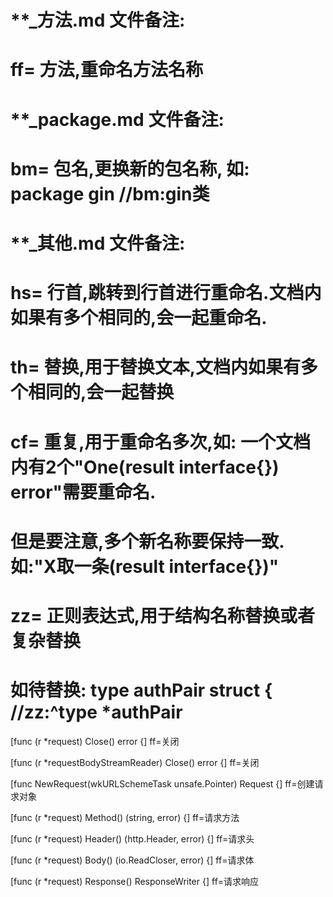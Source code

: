# **_方法.md 文件备注:
# ff= 方法,重命名方法名称
# 
# **_package.md 文件备注:
# bm= 包名,更换新的包名称, 如: package gin //bm:gin类
#
# **_其他.md 文件备注:
# hs= 行首,跳转到行首进行重命名.文档内如果有多个相同的,会一起重命名.
# th= 替换,用于替换文本,文档内如果有多个相同的,会一起替换
# cf= 重复,用于重命名多次,如: 一个文档内有2个"One(result interface{}) error"需要重命名.
#     但是要注意,多个新名称要保持一致. 如:"X取一条(result interface{})"
# zz= 正则表达式,用于结构名称替换或者复杂替换
#     如待替换: type authPair struct { //zz:^type *authPair

[func (r *request) Close() error {]
ff=关闭

[func (r *requestBodyStreamReader) Close() error {]
ff=关闭

[func NewRequest(wkURLSchemeTask unsafe.Pointer) Request {]
ff=创建请求对象

[func (r *request) Method() (string, error) {]
ff=请求方法

[func (r *request) Header() (http.Header, error) {]
ff=请求头

[func (r *request) Body() (io.ReadCloser, error) {]
ff=请求体

[func (r *request) Response() ResponseWriter {]
ff=请求响应
